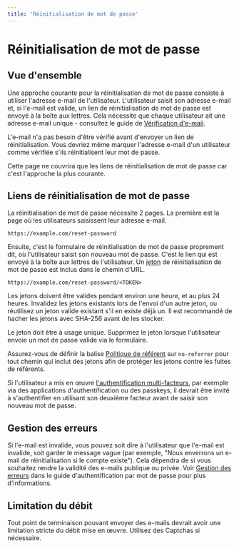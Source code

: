 ```yaml
---
title: 'Réinitialisation de mot de passe'
---
```


# Réinitialisation de mot de passe

## Vue d'ensemble

Une approche courante pour la réinitialisation de mot de passe consiste à utiliser l'adresse e-mail de l'utilisateur. L'utilisateur saisit son adresse e-mail et, si l'e-mail est valide, un lien de réinitialisation de mot de passe est envoyé à la boîte aux lettres. Cela nécessite que chaque utilisateur ait une adresse e-mail unique - consultez le guide de [Vérification d'e-mail](/content/email-verification).

L'e-mail n'a pas besoin d'être vérifié avant d'envoyer un lien de réinitialisation. Vous devriez même marquer l'adresse e-mail d'un utilisateur comme vérifiée s'ils réinitialisent leur mot de passe.

Cette page ne couvrira que les liens de réinitialisation de mot de passe car c'est l'approche la plus courante.

## Liens de réinitialisation de mot de passe

La réinitialisation de mot de passe nécessite 2 pages. La première est la page où les utilisateurs saisissent leur adresse e-mail.

```untype
https://example.com/reset-password
```

Ensuite, c'est le formulaire de réinitialisation de mot de passe proprement dit, où l'utilisateur saisit son nouveau mot de passe. C'est le lien qui est envoyé à la boîte aux lettres de l'utilisateur. Un [jeton](/content/server-side-tokens) de réinitialisation de mot de passe est inclus dans le chemin d'URL.

```untype
https://example.com/reset-password/<TOKEN>
```

Les jetons doivent être valides pendant environ une heure, et au plus 24 heures. Invalidez les jetons existants lors de l'envoi d'un autre jeton, ou réutilisez un jeton valide existant s'il en existe déjà un. Il est recommandé de hacher les jetons avec SHA-256 avant de les stocker.

Le jeton doit être à usage unique. Supprimez le jeton lorsque l'utilisateur envoie un mot de passe valide via le formulaire.

Assurez-vous de définir la balise [Politique de référent](https://developer.mozilla.org/en-US/docs/Web/HTTP/Headers/Referrer-Policy) sur `no-referrer` pour tout chemin qui inclut des jetons afin de protéger les jetons contre les fuites de référents.

Si l'utilisateur a mis en œuvre [l'authentification multi-facteurs](/content/mfa), par exemple via des applications d'authentification ou des passkeys, il devrait être invité à s'authentifier en utilisant son deuxième facteur avant de saisir son nouveau mot de passe.

## Gestion des erreurs

Si l'e-mail est invalide, vous pouvez soit dire à l'utilisateur que l'e-mail est invalide, soit garder le message vague (par exemple, "Nous enverrons un e-mail de réinitialisation si le compte existe"). Cela dépendra de si vous souhaitez rendre la validité des e-mails publique ou privée. Voir [Gestion des erreurs](/content/password-authentication#error-handling) dans le guide d'authentification par mot de passe pour plus d'informations.

## Limitation du débit

Tout point de terminaison pouvant envoyer des e-mails devrait avoir une limitation stricte du débit mise en œuvre. Utilisez des Captchas si nécessaire.
